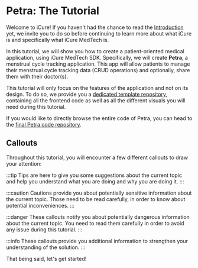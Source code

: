 # Petra: The Tutorial

Welcome to iCure! If you haven't had the chance to read the [Introduction](../../intro.md) yet, we invite you to do so before continuing to learn more about what iCure is and specifically what iCure MedTech is.

In this tutorial, we will show you how to create a patient-oriented medical application, using iCure MedTech SDK. Specifically, we will create **Petra**, a menstrual cycle tracking application. This app will allow patients to manage their menstrual cycle tracking data (CRUD operations) and optionally, share them with their doctor(s).

This tutorial will only focus on the features of the application and not on its design. To do so, we provide you a [dedicated template repository](https://github.com/icure/icure-medical-device-react-native-app-tutorial-template), containing all the frontend code as well as all the different visuals you will need during this tutorial.

If you would like to directly browse the entire code of Petra, you can head to the [final Petra code repository](https://github.com/icure/icure-medical-device-react-native-app-tutorial).

## Callouts

Throughout this tutorial, you will encounter a few different callouts to draw your attention:

:::tip
Tips are here to give you some suggestions about the current topic and help you understand what you are doing and why you are doing it.
:::

:::caution
Cautions provide you about potentially sensitive information about the current topic. Those need to be read carefully, in order to know about potential inconveniences. 
:::

:::danger
These callouts notify you about potentially dangerous information about the current topic. You need to read them carefully in order to avoid any issue during this tutorial.
:::

:::info
These callouts provide you additional information to strengthen your understanding of the solution.
:::

That being said, let's get started!
